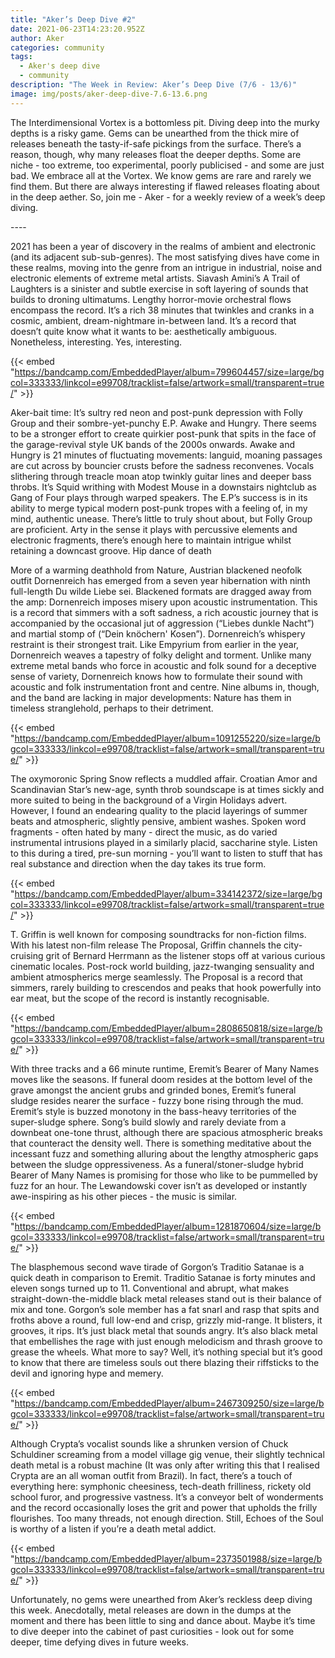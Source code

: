 ```yaml
---
title: "Aker’s Deep Dive #2"
date: 2021-06-23T14:23:20.952Z
author: Aker
categories: community
tags:
  - Aker's deep dive
  - community
description: "The Week in Review: Aker’s Deep Dive (7/6 - 13/6)"
image: img/posts/aker-deep-dive-7.6-13.6.png
---
```

<!--StartFragment-->

The Interdimensional Vortex is a bottomless pit. Diving deep into the murky depths is a risky game. Gems can be unearthed from the thick mire of releases beneath the tasty-if-safe pickings from the surface. There’s a reason, though, why many releases float the deeper depths. Some are niche - too extreme, too experimental, poorly publicised - and some are just bad. We embrace all at the Vortex. We know gems are rare and rarely we find them. But there are always interesting if flawed releases floating about in the deep aether. So, join me - Aker - for a weekly review of a week’s deep diving.

\----

2021 has been a year of discovery in the realms of ambient and electronic (and its adjacent sub-sub-genres). The most satisfying dives have come in these realms, moving into the genre from an intrigue in industrial, noise and electronic elements of extreme metal artists. Siavash Amini’s A Trail of Laughters is a sinister and subtle exercise in soft layering of sounds that builds to droning ultimatums. Lengthy horror-movie orchestral flows encompass the record. It’s a rich 38 minutes that twinkles and cranks in a cosmic, ambient, dream-nightmare in-between land. It’s a record that doesn’t quite know what it wants to be: aesthetically ambiguous. Nonetheless, interesting. Yes, interesting. 

{{< embed "https://bandcamp.com/EmbeddedPlayer/album=799604457/size=large/bgcol=333333/linkcol=e99708/tracklist=false/artwork=small/transparent=true/" >}}

Aker-bait time: It’s sultry red neon and post-punk depression with Folly Group and their sombre-yet-punchy E.P. Awake and Hungry. There seems to be a stronger effort to create quirkier post-punk that spits in the face of the garage-revival style UK bands of the 2000s onwards. Awake and Hungry is 21 minutes of fluctuating movements: languid, moaning passages are cut across by bouncier crusts before the sadness reconvenes. Vocals slithering through treacle moan atop twinkly guitar lines and deeper bass throbs. It’s Squid writhing with Modest Mouse in a downstairs nightclub as Gang of Four plays through warped speakers. The E.P’s success is in its ability to merge typical modern post-punk tropes with a feeling of, in my mind, authentic unease. There’s little to truly shout about, but Folly Group are proficient. Arty in the sense it plays with percussive elements and electronic fragments, there’s enough here to maintain intrigue whilst retaining a downcast groove. Hip dance of death



More of a warming deathhold from Nature, Austrian blackened neofolk outfit Dornenreich has emerged from a seven year hibernation with ninth full-length Du wilde Liebe sei. Blackened formats are dragged away from the amp: Dornenreich imposes misery upon acoustic instrumentation. This is a record that simmers with a soft sadness, a rich acoustic journey that is accompanied by the occasional jut of aggression (“Liebes dunkle Nacht”) and martial stomp of (“Dein knöchern' Kosen”). Dornenreich’s whispery restraint is their strongest trait. Like Empyrium from earlier in the year, Dornenreich weaves a tapestry of folky delight and torment. Unlike many extreme metal bands who force in acoustic and folk sound for a deceptive sense of variety, Dornenreich knows how to formulate their sound with acoustic and folk instrumentation front and centre. Nine albums in, though, and the band are lacking in major developments: Nature has them in timeless stranglehold, perhaps to their detriment. 

{{< embed "https://bandcamp.com/EmbeddedPlayer/album=1091255220/size=large/bgcol=333333/linkcol=e99708/tracklist=false/artwork=small/transparent=true/" >}}[](https://dornenreich.bandcamp.com/)

The oxymoronic Spring Snow reflects a muddled affair. Croatian Amor and Scandinavian Star’s new-age, synth throb soundscape is at times sickly and more suited to being in the background of a Virgin Holidays advert. However, I found an endearing quality to the placid layerings of summer beats and atmospheric, slightly pensive, ambient washes. Spoken word fragments - often hated by many - direct the music, as do varied instrumental intrusions played in a similarly placid, saccharine style. Listen to this during a tired, pre-sun morning - you’ll want to listen to stuff that has real substance and direction when the day takes its true form.

{{< embed "https://bandcamp.com/EmbeddedPlayer/album=334142372/size=large/bgcol=333333/linkcol=e99708/tracklist=false/artwork=small/transparent=true/" >}}[](https://dornenreich.bandcamp.com/)

T. Griffin is well known for composing soundtracks for non-fiction films. With his latest non-film release The Proposal, Griffin channels the city-cruising grit of Bernard Herrmann as the listener stops off at various curious cinematic locales. Post-rock world building, jazz-twanging sensuality and ambient atmospherics merge seamlessly. The Proposal is a record that simmers, rarely building to crescendos and peaks that hook powerfully into ear meat, but the scope of the record is instantly recognisable.

{{< embed "https://bandcamp.com/EmbeddedPlayer/album=2808650818/size=large/bgcol=333333/linkcol=e99708/tracklist=false/artwork=small/transparent=true/" >}}[](https://dornenreich.bandcamp.com/)

With three tracks and a 66 minute runtime, Eremit’s Bearer of Many Names moves like the seasons. If funeral doom resides at the bottom level of the grave amongst the ancient grubs and grinded bones, Eremit’s funeral sludge resides nearer the surface - fuzzy bone rising through the mud. Eremit’s style is buzzed monotony in the bass-heavy territories of the super-sludge sphere. Song’s build slowly and rarely deviate from a downbeat one-tone thrust, although there are spacious atmospheric breaks that counteract the density well. There is something meditative about the incessant fuzz and something alluring about the lengthy atmospheric gaps between the sludge oppressiveness. As a funeral/stoner-sludge hybrid Bearer of Many Names is promising for those who like to be pummelled by fuzz for an hour. The Lewandowski cover isn’t as developed or instantly awe-inspiring as his other pieces - the music is similar. 

{{< embed "https://bandcamp.com/EmbeddedPlayer/album=1281870604/size=large/bgcol=333333/linkcol=e99708/tracklist=false/artwork=small/transparent=true/" >}}[](https://dornenreich.bandcamp.com/)

The blasphemous second wave tirade of Gorgon’s Traditio Satanae is a quick death in comparison to Eremit. Traditio Satanae is forty minutes and eleven songs turned up to 11. Conventional and abrupt, what makes straight-down-the-middle black metal releases stand out is their balance of mix and tone. Gorgon’s sole member has a fat snarl and rasp that spits and froths above a round, full low-end and crisp, grizzly mid-range. It blisters, it grooves, it rips. It’s just black metal that sounds angry. It’s also black metal that embellishes the rage with just enough melodicism and thrash groove to grease the wheels. What more to say? Well, it’s nothing special but it’s good to know that there are timeless souls out there blazing their riffsticks to the devil and ignoring hype and memery.

{{< embed "https://bandcamp.com/EmbeddedPlayer/album=2467309250/size=large/bgcol=333333/linkcol=e99708/tracklist=false/artwork=small/transparent=true/" >}}[](https://dornenreich.bandcamp.com/)

Although Crypta’s vocalist sounds like a shrunken version of Chuck Schuldiner screaming from a model village gig venue, their slightly technical death metal is a robust machine (It was only after writing this that I realised Crypta are an all woman outfit from Brazil). In fact, there’s a touch of everything here: symphonic cheesiness, tech-death frilliness, rickety old school furor, and progressive vastness. It’s a conveyor belt of wonderments and the record occasionally loses the grit and power that upholds the frilly flourishes. Too many threads, not enough direction. Still, Echoes of the Soul is worthy of a listen if you’re a death metal addict. 

{{< embed "https://bandcamp.com/EmbeddedPlayer/album=2373501988/size=large/bgcol=333333/linkcol=e99708/tracklist=false/artwork=small/transparent=true/" >}}[](https://dornenreich.bandcamp.com/)

Unfortunately, no gems were unearthed from Aker’s reckless deep diving this week. Anecdotally, metal releases are down in the dumps at the moment and there has been little to sing and dance about. Maybe it’s time to dive deeper into the cabinet of past curiosities - look out for some deeper, time defying dives in future weeks. 

<!--EndFragment-->